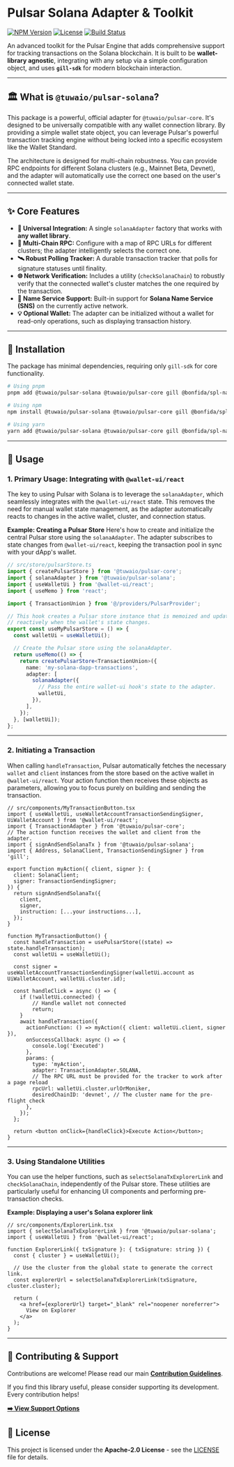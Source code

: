 # Pulsar Solana Adapter & Toolkit

[![NPM Version](https://img.shields.io/npm/v/@tuwaio/pulsar-solana.svg)](https://www.npmjs.com/package/@tuwaio/pulsar-solana)
[![License](https://img.shields.io/npm/l/@tuwaio/pulsar-solana.svg)](./LICENSE)
[![Build Status](https://img.shields.io/github/actions/workflow/status/TuwaIO/pulsar-core/release.yml?branch=main)](https://github.com/TuwaIO/pulsar-core/actions)

An advanced toolkit for the Pulsar Engine that adds comprehensive support for tracking transactions on the Solana blockchain. It is built to be **wallet-library agnostic**, integrating with any setup via a simple configuration object, and uses **`gill-sdk`** for modern blockchain interaction.

-----

## 🏛️ What is `@tuwaio/pulsar-solana`?

This package is a powerful, official adapter for `@tuwaio/pulsar-core`. It's designed to be universally compatible with any wallet connection library. By providing a simple wallet state object, you can leverage Pulsar's powerful transaction tracking engine without being locked into a specific ecosystem like the Wallet Standard.

The architecture is designed for multi-chain robustness. You can provide RPC endpoints for different Solana clusters (e.g., Mainnet Beta, Devnet), and the adapter will automatically use the correct one based on the user's connected wallet state.

-----

## ✨ Core Features

- **🔌 Universal Integration:** A single `solanaAdapter` factory that works with **any wallet library**.
- **🔗 Multi-Chain RPC:** Configure with a map of RPC URLs for different clusters; the adapter intelligently selects the correct one.
- **🛰️ Robust Polling Tracker:** A durable transaction tracker that polls for signature statuses until finality.
- **🌐 Network Verification:** Includes a utility (`checkSolanaChain`) to robustly verify that the connected wallet's cluster matches the one required by the transaction.
- **👤 Name Service Support:** Built-in support for **Solana Name Service (SNS)** on the currently active network.
- **💡 Optional Wallet:** The adapter can be initialized without a wallet for read-only operations, such as displaying transaction history.

-----

## 💾 Installation

The package has minimal dependencies, requiring only `gill-sdk` for core functionality.

```bash
# Using pnpm
pnpm add @tuwaio/pulsar-solana @tuwaio/pulsar-core gill @bonfida/spl-name-service @solana/web3.js zustand immer dayjs

# Using npm
npm install @tuwaio/pulsar-solana @tuwaio/pulsar-core gill @bonfida/spl-name-service @solana/web3.js zustand immer dayjs

# Using yarn
yarn add @tuwaio/pulsar-solana @tuwaio/pulsar-core gill @bonfida/spl-name-service @solana/web3.js zustand immer dayjs
```

-----

## 🚀 Usage

### 1. Primary Usage: Integrating with `@wallet-ui/react`

The key to using Pulsar with Solana is to leverage the `solanaAdapter`, which seamlessly integrates with the `@wallet-ui/react` state. This removes the need for manual wallet state management, as the adapter automatically reacts to changes in the active wallet, cluster, and connection status.

**Example: Creating a Pulsar Store**
Here's how to create and initialize the central Pulsar store using the `solanaAdapter`. The adapter subscribes to state changes from `@wallet-ui/react`, keeping the transaction pool in sync with your dApp's wallet.

```typescript
// src/store/pulsarStore.ts
import { createPulsarStore } from '@tuwaio/pulsar-core';
import { solanaAdapter } from '@tuwaio/pulsar-solana';
import { useWalletUi } from '@wallet-ui/react';
import { useMemo } from 'react';

import { TransactionUnion } from '@/providers/PulsarProvider';

// This hook creates a Pulsar store instance that is memoized and updates
// reactively when the wallet's state changes.
export const useMyPulsarStore = () => {
  const walletUi = useWalletUi();

  // Create the Pulsar store using the solanaAdapter.
  return useMemo(() => {
    return createPulsarStore<TransactionUnion>({
      name: 'my-solana-dapp-transactions',
      adapter: [
        solanaAdapter({
          // Pass the entire wallet-ui hook's state to the adapter.
          walletUi,
        }),
      ],
    });
  }, [walletUi]);
};
````

-----

### 2. Initiating a Transaction

When calling `handleTransaction`, Pulsar automatically fetches the necessary `wallet` and `client` instances from the store based on the active wallet in `@wallet-ui/react`. Your action function then receives these objects as parameters, allowing you to focus purely on building and sending the transaction.

```tsx
// src/components/MyTransactionButton.tsx
import { useWalletUi, useWalletAccountTransactionSendingSigner, UiWalletAccount } from '@wallet-ui/react';
import { TransactionAdapter } from '@tuwaio/pulsar-core';
// The action function receives the wallet and client from the adapter.
import { signAndSendSolanaTx } from '@tuwaio/pulsar-solana';
import { Address, SolanaClient, TransactionSendingSigner } from 'gill';

export function myAction({ client, signer }: {
  client: SolanaClient;
  signer: TransactionSendingSigner;
}) {
  return signAndSendSolanaTx({
    client,
    signer,
    instruction: [...your instructions...],
  });
}

function MyTransactionButton() {
  const handleTransaction = usePulsarStore((state) => state.handleTransaction);
  const walletUi = useWalletUi();

  const signer = useWalletAccountTransactionSendingSigner(walletUi.account as UiWalletAccount, walletUi.cluster.id);

  const handleClick = async () => {
    if (!walletUi.connected) {
        // Handle wallet not connected
        return;
    }
    await handleTransaction({
      actionFunction: () => myAction({ client: walletUi.client, signer }),
      onSuccessCallback: async () => {
        console.log('Executed')
      },
      params: {
        type: 'myAction',
        adapter: TransactionAdapter.SOLANA,
        // The RPC URL must be provided for the tracker to work after a page reload
        rpcUrl: walletUi.cluster.urlOrMoniker,
        desiredChainID: 'devnet', // The cluster name for the pre-flight check
      },
    });
  };

  return <button onClick={handleClick}>Execute Action</button>;
}
```

-----

### 3. Using Standalone Utilities

You can use the helper functions, such as `selectSolanaTxExplorerLink` and `checkSolanaChain`, independently of the Pulsar store. These utilities are particularly useful for enhancing UI components and performing pre-transaction checks.

**Example: Displaying a user's Solana explorer link**

```tsx
// src/components/ExplorerLink.tsx
import { selectSolanaTxExplorerLink } from '@tuwaio/pulsar-solana';
import { useWalletUi } from '@wallet-ui/react';

function ExplorerLink({ txSignature }: { txSignature: string }) {
  const { cluster } = useWalletUi();

  // Use the cluster from the global state to generate the correct link.
  const explorerUrl = selectSolanaTxExplorerLink(txSignature, cluster.cluster);

  return (
    <a href={explorerUrl} target="_blank" rel="noopener noreferrer">
      View on Explorer
    </a>
  );
}
```

-----

## 🤝 Contributing & Support

Contributions are welcome! Please read our main **[Contribution Guidelines](https://github.com/TuwaIO/workflows/blob/main/CONTRIBUTING.md)**.

If you find this library useful, please consider supporting its development. Every contribution helps!

[**➡️ View Support Options**](https://github.com/TuwaIO/workflows/blob/main/Donation.md)

## 📄 License

This project is licensed under the **Apache-2.0 License** - see the [LICENSE](./LICENSE) file for details.